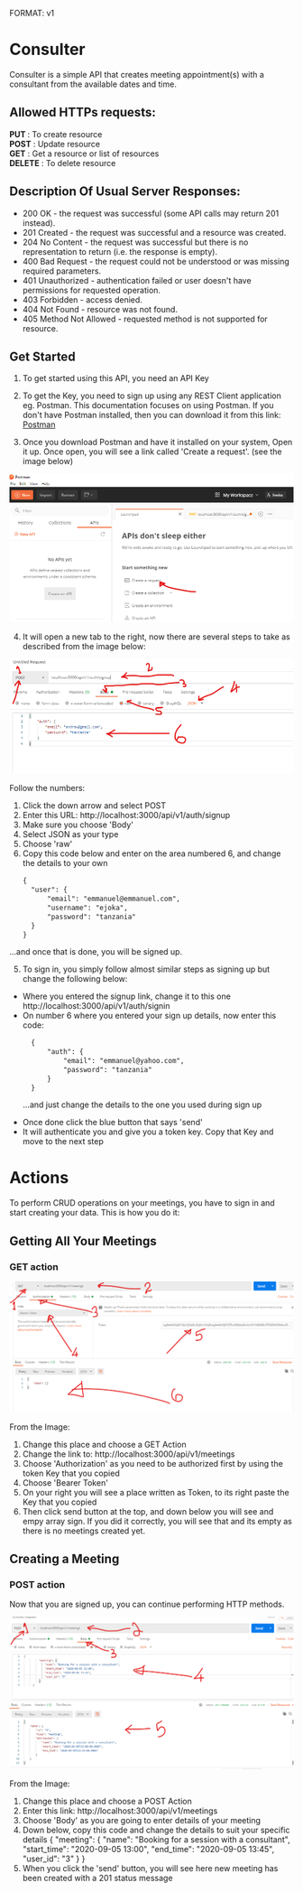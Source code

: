 FORMAT: v1

# Consulter

Consulter is a simple API that creates meeting appointment(s) with a consultant from the available dates and time.

## Allowed HTTPs requests:

<strong>PUT </strong>    : To create resource <br>
<strong>POST</strong>    : Update resource<br>
<strong>GET</strong>     : Get a resource or list of resources<br>
<strong>DELETE</strong>  : To delete resource<br>

## Description Of Usual Server Responses:

<ul>
<li>200 OK - the request was successful (some API calls may return 201 instead).</li>
<li>201 Created - the request was successful and a resource was created.</li>
<li>204 No Content - the request was successful but there is no representation to return (i.e. the response is empty).</li>
<li>400 Bad Request - the request could not be understood or was missing required parameters.</li>
<li>401 Unauthorized - authentication failed or user doesn't have permissions for requested operation.</li>
<li>403 Forbidden - access denied.</li>
<li>404 Not Found - resource was not found.</li>
<li>405 Method Not Allowed - requested method is not supported for resource.</li>
</ul>

## Get Started

1. To get started using this API, you need an API Key

2. To get the Key, you need to sign up using any REST Client application eg. Postman. This documentation focuses on 
using Postman. If you don't have Postman installed, then you can download it from this link: <a href="https://www.postman.com/downloads/">Postman</a>

3. Once you download Postman and have it installed on your system, Open it up. Once open, you will see a link called
'Create a request'. (see the image below)

![screenshot](./app/docs/open.png)

4. It will open a new tab to the right, now there are several steps to take as described from the image below:

![screenshot](./app/docs/data.png)

Follow the numbers: 
 <ol start="1">
 <li>Click the down arrow and select POST</li>
 <li>Enter this URL: http://localhost:3000/api/v1/auth/signup</li>
 <li>Make sure you choose 'Body'</li>
 <li>Select JSON as your type</li>
 <li>Choose 'raw'</li>
 <li> Copy this code below and enter on the area numbered 6, and change the details to your own
 
    {
      "user": {
          "email": "emmanuel@emmanuel.com",
          "username": "ejoka",
          "password": "tanzania"
      }
    }
</li>

 </ol>

...and once that is done, you will be signed up.

5. To sign in, you simply follow almost similar steps as signing up but change the following below:

<ul>
<li>Where you entered the signup link, change it to this one http://localhost:3000/api/v1/auth/signin</li>
<li>On number 6 where you entered your sign up details, now enter this code:

      {
          "auth": {
              "email": "emmanuel@yahoo.com",
              "password": "tanzania"
          }
      }

  ...and just change the details to the one you used during sign up
</li>
<li>Once done click the blue button that says 'send'</li>
<li>It will authenticate you and give you a token key. Copy that Key and move to the next step</li>
</ul>

# Actions

To perform CRUD operations on your meetings, you have to sign in and start creating your data. This is how you do it:

## Getting All Your Meetings
### GET action

![screenshot](./app/docs/signin.png)

From the Image:

<ol start="1">
<li>Change this place and choose a GET Action</li>
<li>Change the link to: http://localhost:3000/api/v1/meetings</li>
<li>Choose 'Authorization' as you need to be authorized first by using the token Key that you copied</li>
<li>Choose 'Bearer Token'</li>
<li>On your right you will see a place written as Token, to its right paste the Key that you copied</li>
<li>Then click send button at the top, and down below you will see and empy array sign. If you did it correctly, you will see that and its empty as there is no meetings created yet.</li>
</ol>

## Creating a Meeting
### POST action

Now that you are signed up, you can continue performing HTTP methods.

![screenshot](./app/docs/create.png)

From the Image:

<ol start="1">
<li>Change this place and choose a POST Action</li>
<li>Enter this link: http://localhost:3000/api/v1/meetings</li>
<li>Choose 'Body' as you are going to enter details of your meeting</li>
<li>Down below, copy this code and change the details to suit your specific details
      {
          "meeting": {
              "name": "Booking for a session with a consultant",
              "start_time": "2020-09-05 13:00",
              "end_time": "2020-09-05 13:45",
              "user_id": "3"
          }
      }
</li>
<li>When you click the 'send' button, you will see here new meeting has been created with a 201 status message</li>
</ol>

